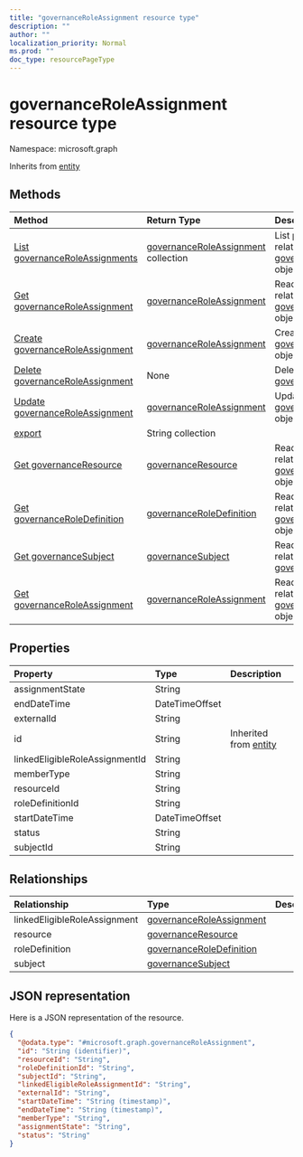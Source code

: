 ```yaml
---
title: "governanceRoleAssignment resource type"
description: ""
author: ""
localization_priority: Normal
ms.prod: ""
doc_type: resourcePageType
---
```


# governanceRoleAssignment resource type


Namespace: microsoft.graph




Inherits from [entity](../resources/entity.md)

## Methods
|Method|Return Type|Description|
|:---|:---|:---|
|[List governanceRoleAssignments](../api/governanceroleassignment-list.md)|[governanceRoleAssignment](../resources/governanceroleassignment.md) collection|List properties and relationships of the [governanceRoleAssignment](../resources/governanceroleassignment.md) objects.|
|[Get governanceRoleAssignment](../api/governanceroleassignment-get.md)|[governanceRoleAssignment](../resources/governanceroleassignment.md)|Read properties and relationships of the [governanceRoleAssignment](../resources/governanceroleassignment.md) object.|
|[Create governanceRoleAssignment](../api/governanceroleassignment-post-governanceroleassignments.md)|[governanceRoleAssignment](../resources/governanceroleassignment.md)|Create a new [governanceRoleAssignment](../resources/governanceroleassignment.md) object.|
|[Delete governanceRoleAssignment](../api/governanceroleassignment-delete.md)|None|Deletes a [governanceRoleAssignment](../resources/governanceroleassignment.md).|
|[Update governanceRoleAssignment](../api/governanceroleassignment-update.md)|[governanceRoleAssignment](../resources/governanceroleassignment.md)|Update the properties of a [governanceRoleAssignment](../resources/governanceroleassignment.md) object.|
|[export](../api/governanceroleassignment-export.md)|String collection||
|[Get governanceResource](../api/governanceresource-get.md)|[governanceResource](../resources/governanceresource.md)|Read properties and relationships of the [governanceResource](../resources/governanceresource.md) object.|
|[Get governanceRoleDefinition](../api/governanceroledefinition-get.md)|[governanceRoleDefinition](../resources/governanceroledefinition.md)|Read properties and relationships of the [governanceRoleDefinition](../resources/governanceroledefinition.md) object.|
|[Get governanceSubject](../api/governancesubject-get.md)|[governanceSubject](../resources/governancesubject.md)|Read properties and relationships of the [governanceSubject](../resources/governancesubject.md) object.|
|[Get governanceRoleAssignment](../api/governanceroleassignment-get.md)|[governanceRoleAssignment](../resources/governanceroleassignment.md)|Read properties and relationships of the [governanceRoleAssignment](../resources/governanceroleassignment.md) object.|

## Properties
|Property|Type|Description|
|:---|:---|:---|
|assignmentState|String||
|endDateTime|DateTimeOffset||
|externalId|String||
|id|String| Inherited from [entity](../resources/entity.md)|
|linkedEligibleRoleAssignmentId|String||
|memberType|String||
|resourceId|String||
|roleDefinitionId|String||
|startDateTime|DateTimeOffset||
|status|String||
|subjectId|String||

## Relationships
|Relationship|Type|Description|
|:---|:---|:---|
|linkedEligibleRoleAssignment|[governanceRoleAssignment](../resources/governanceroleassignment.md)||
|resource|[governanceResource](../resources/governanceresource.md)||
|roleDefinition|[governanceRoleDefinition](../resources/governanceroledefinition.md)||
|subject|[governanceSubject](../resources/governancesubject.md)||

## JSON representation
Here is a JSON representation of the resource.
<!-- {
  "blockType": "resource",
  "keyProperty": "id",
  "@odata.type": "microsoft.graph.governanceRoleAssignment",
  "baseType": "microsoft.graph.entity",
  "openType": false
}
-->
``` json
{
  "@odata.type": "#microsoft.graph.governanceRoleAssignment",
  "id": "String (identifier)",
  "resourceId": "String",
  "roleDefinitionId": "String",
  "subjectId": "String",
  "linkedEligibleRoleAssignmentId": "String",
  "externalId": "String",
  "startDateTime": "String (timestamp)",
  "endDateTime": "String (timestamp)",
  "memberType": "String",
  "assignmentState": "String",
  "status": "String"
}
```

